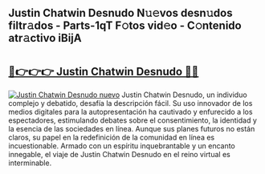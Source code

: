 ## Justin Chatwin Desnudo N𝚞𝚎vos desn𝚞dos filtr𝚊dos - Parts-1qT F𝚘tos vid𝚎o - C𝚘ntenido atr𝚊ctivo iBijA

# <h2><a href="http://mb97y8.tromn.icu/?c=Justin+Chatwin+Desnudo">🔗👉👉👉 Justin Chatwin Desnudo 🔗🔗</a></h2>

[![Justin Chatwin Desnudo nuevo](https://i.imgur.com/pEAQMta.gif)](http://mb97y8.tromn.icu/?c=Justin+Chatwin+Desnudo)
Justin Chatwin Desnudo, un individuo complejo y debatido, desafía la descripción fácil. Su uso innovador de los medios digitales para la autopresentación ha cautivado y enfurecido a los espectadores, estimulando debates sobre el consentimiento, la identidad y la esencia de las sociedades en línea. Aunque sus planes futuros no están claros, su papel en la redefinición de la comunidad en línea es incuestionable. Armado con un espíritu inquebrantable y un encanto innegable, el viaje de Justin Chatwin Desnudo en el reino virtual es interminable.
